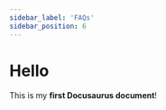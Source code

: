```yaml
---
sidebar_label: 'FAQs'
sidebar_position: 6
---
```


# Hello

This is my **first Docusaurus document**!